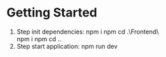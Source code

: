 # Getting Started

1. Step init dependencies:
   npm i
   npm cd .\Frontend\  
   npm i
   npm cd ..
2. Step start application:
   npm run dev
